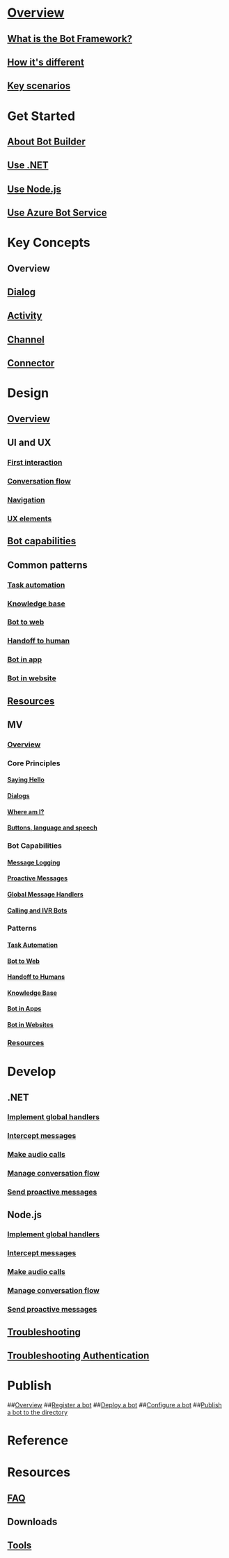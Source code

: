 # [Overview](index.md)
## [What is the Bot Framework?](bot-framework-what-is-bot-framework.md)
## [How it's different](bot-framework-benefits.md)
## [Key scenarios](bot-framework-scenarios.md)
# Get Started
## [About Bot Builder](bot-framework-botbuilder-overview.md)
## [Use .NET](bot-framework-dotnet-getstarted.md)
## [Use Node.js](bot-framework-nodejs-getstarted.md)
## [Use Azure Bot Service](bot-framework-azure-getstarted.md)
# Key Concepts
## Overview
## [Dialog](bot-framework-dialog-concept.md)
## [Activity](bot-framework-activity-concept.md)
## [Channel](bot-framework-channel-concept.md)
## [Connector](bot-framework-connector-concept.md)
# Design
## [Overview](bot-framework-design-overview.md)
## UI and UX
### [First interaction](bot-framework-design-core-greeting.md)
### [Conversation flow](bot-framework-design-core-dialogs.md)
### [Navigation](bot-framework-design-core-navigation.md)
### [UX elements](bot-framework-design-core-ux-elements.md)
## [Bot capabilities](bot-framework-design-capabilities.md)
## Common patterns
### [Task automation](bot-framework-design-patterns-task.md)
### [Knowledge base](bot-framework-design-patterns-knowledge-base.md)
### [Bot to web](bot-framework-design-patterns-bot-to-web.md)
### [Handoff to human](bot-framework-design-patterns-human-handoff.md)
### [Bot in app](bot-framework-design-patterns-bot-in-app.md)
### [Bot in website](bot-framework-design-patterns-bot-in-website.md)
## [Resources](bot-framework-design-resources.md)
## MV
### [Overview](designing-bots/index.md)
### Core Principles
#### [Saying Hello](designing-bots/core/greeting.md)
#### [Dialogs](designing-bots/core/dialogs.md)
#### [Where am I?](designing-bots/core/navigation.md)
#### [Buttons, language and speech](designing-bots/core/ux-elements.md)
### Bot Capabilities
#### [Message Logging](designing-bots/capabilities/message-log.md)
#### [Proactive Messages](designing-bots/capabilities/proactive.md)
#### [Global Message Handlers](designing-bots/capabilities/global-handler.md)
#### [Calling and IVR Bots](designing-bots/capabilities/calling-bot.md)
### Patterns
#### [Task Automation](designing-bots/patterns/task.md)
#### [Bot to Web](designing-bots/patterns/bot-to-web.md)
#### [Handoff to Humans](designing-bots/patterns/human-handoff.md)
#### [Knowledge Base](designing-bots/patterns/kb.md)
#### [Bot in Apps](designing-bots/patterns/bot-in-apps.md)
#### [Bot in Websites](designing-bots/patterns/bot-in-websites.md)
### [Resources](designing-bots/resources/index.md)
# Develop
## .NET
### [Implement global handlers](bot-framework-dotnet-howto-global-handlers.md)
### [Intercept messages](bot-framework-dotnet-howto-middleware.md)
### [Make audio calls](bot-framework-dotnet-howto-audio-calls.md)
### [Manage conversation flow](bot-framework-dotnet-howto-manage-conversation-flow.md)
### [Send proactive messages](bot-framework-dotnet-howto-proactive-messages.md)
## Node.js
### [Implement global handlers](bot-framework-nodejs-howto-global-handlers.md)
### [Intercept messages](bot-framework-nodejs-howto-middleware.md)
### [Make audio calls](bot-framework-nodejs-howto-audio-calls.md)
### [Manage conversation flow](bot-framework-nodejs-howto-manage-conversation-flow.md)
### [Send proactive messages](bot-framework-nodejs-howto-proactive-messages.md)
## [Troubleshooting](bot-framework-troubleshooting-guide.md)
## [Troubleshooting Authentication](bot-framework-troubleshooting-auth.md)






# Publish
##[Overview](bot-framework-publish-overview.md)
##[Register a bot](bot-framework-publish-register.md)
##[Deploy a bot](bot-framework-publish-deploy.md)
##[Configure a bot](bot-framework-publish-configure.md)
##[Publish a bot to the directory](bot-framework-publish-add-to-directory.md)
# Reference
# Resources
## [FAQ](bot-framework-faq.md)
## Downloads
## [Tools](bot-framework-tools.md)
